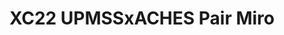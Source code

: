 ---
title: XC22 UPMSSxACHES Pair Miro
redirect_to: https://miro.com/app/board/uXjVOEeIAKM=/?invite_link_id=786379371722
redirect_from: 
  - /XC22_UPMSSxACHES
  - /xc22_upmssxaches
---